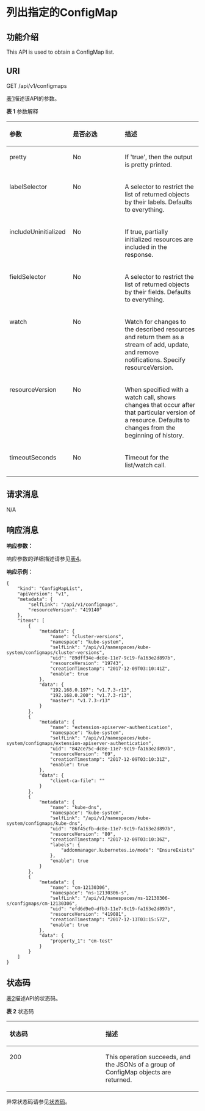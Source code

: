 # 列出指定的ConfigMap<a name="cce_02_0175"></a>

## 功能介绍<a name="section13111539"></a>

This API is used to obtain a ConfigMap list.

## URI<a name="section50894989"></a>

GET /api/v1/configmaps

[表1](#d0e44223)描述该API的参数。

**表 1**  参数解释

<a name="d0e44223"></a>
<table><thead align="left"><tr id="row29971"><th class="cellrowborder" valign="top" width="33%" id="mcps1.2.4.1.1"><p id="p65652297517"><a name="p65652297517"></a><a name="p65652297517"></a>参数</p>
</th>
<th class="cellrowborder" valign="top" width="27%" id="mcps1.2.4.1.2"><p id="p165661629135114"><a name="p165661629135114"></a><a name="p165661629135114"></a>是否必选</p>
</th>
<th class="cellrowborder" valign="top" width="40%" id="mcps1.2.4.1.3"><p id="p14567629115114"><a name="p14567629115114"></a><a name="p14567629115114"></a>描述</p>
</th>
</tr>
</thead>
<tbody><tr id="row57265865"><td class="cellrowborder" valign="top" width="33%" headers="mcps1.2.4.1.1 "><p id="p8023508"><a name="p8023508"></a><a name="p8023508"></a>pretty</p>
</td>
<td class="cellrowborder" valign="top" width="27%" headers="mcps1.2.4.1.2 "><p id="p45924424"><a name="p45924424"></a><a name="p45924424"></a>No</p>
</td>
<td class="cellrowborder" valign="top" width="40%" headers="mcps1.2.4.1.3 "><p id="p28890827"><a name="p28890827"></a><a name="p28890827"></a>If 'true', then the output is pretty printed.</p>
</td>
</tr>
<tr id="row58690859"><td class="cellrowborder" valign="top" width="33%" headers="mcps1.2.4.1.1 "><p id="p56339147"><a name="p56339147"></a><a name="p56339147"></a>labelSelector</p>
</td>
<td class="cellrowborder" valign="top" width="27%" headers="mcps1.2.4.1.2 "><p id="p68175"><a name="p68175"></a><a name="p68175"></a>No</p>
</td>
<td class="cellrowborder" valign="top" width="40%" headers="mcps1.2.4.1.3 "><p id="p5522208"><a name="p5522208"></a><a name="p5522208"></a>A selector to restrict the list of returned objects by their labels. Defaults to everything.</p>
</td>
</tr>
<tr id="row49699872"><td class="cellrowborder" valign="top" width="33%" headers="mcps1.2.4.1.1 "><p id="p66266702"><a name="p66266702"></a><a name="p66266702"></a>includeUninitialized</p>
</td>
<td class="cellrowborder" valign="top" width="27%" headers="mcps1.2.4.1.2 "><p id="p66002685"><a name="p66002685"></a><a name="p66002685"></a>No</p>
</td>
<td class="cellrowborder" valign="top" width="40%" headers="mcps1.2.4.1.3 "><p id="p66011391"><a name="p66011391"></a><a name="p66011391"></a>If true, partially initialized resources are included in the response.</p>
</td>
</tr>
<tr id="row57231613"><td class="cellrowborder" valign="top" width="33%" headers="mcps1.2.4.1.1 "><p id="p5249053"><a name="p5249053"></a><a name="p5249053"></a>fieldSelector</p>
</td>
<td class="cellrowborder" valign="top" width="27%" headers="mcps1.2.4.1.2 "><p id="p22520158"><a name="p22520158"></a><a name="p22520158"></a>No</p>
</td>
<td class="cellrowborder" valign="top" width="40%" headers="mcps1.2.4.1.3 "><p id="p12193511"><a name="p12193511"></a><a name="p12193511"></a>A selector to restrict the list of returned objects by their fields. Defaults to everything.</p>
</td>
</tr>
<tr id="row42632743"><td class="cellrowborder" valign="top" width="33%" headers="mcps1.2.4.1.1 "><p id="p30700144"><a name="p30700144"></a><a name="p30700144"></a>watch</p>
</td>
<td class="cellrowborder" valign="top" width="27%" headers="mcps1.2.4.1.2 "><p id="p3683734"><a name="p3683734"></a><a name="p3683734"></a>No</p>
</td>
<td class="cellrowborder" valign="top" width="40%" headers="mcps1.2.4.1.3 "><p id="p29947008"><a name="p29947008"></a><a name="p29947008"></a>Watch for changes to the described resources and return them as a stream of add, update, and remove notifications. Specify resourceVersion.</p>
</td>
</tr>
<tr id="row1087618"><td class="cellrowborder" valign="top" width="33%" headers="mcps1.2.4.1.1 "><p id="p20988238"><a name="p20988238"></a><a name="p20988238"></a>resourceVersion</p>
</td>
<td class="cellrowborder" valign="top" width="27%" headers="mcps1.2.4.1.2 "><p id="p22325714"><a name="p22325714"></a><a name="p22325714"></a>No</p>
</td>
<td class="cellrowborder" valign="top" width="40%" headers="mcps1.2.4.1.3 "><p id="p63552439"><a name="p63552439"></a><a name="p63552439"></a>When specified with a watch call, shows changes that occur after that particular version of a resource. Defaults to changes from the beginning of history.</p>
</td>
</tr>
<tr id="row35101045"><td class="cellrowborder" valign="top" width="33%" headers="mcps1.2.4.1.1 "><p id="p24612430"><a name="p24612430"></a><a name="p24612430"></a>timeoutSeconds</p>
</td>
<td class="cellrowborder" valign="top" width="27%" headers="mcps1.2.4.1.2 "><p id="p47449819"><a name="p47449819"></a><a name="p47449819"></a>No</p>
</td>
<td class="cellrowborder" valign="top" width="40%" headers="mcps1.2.4.1.3 "><p id="p18230149"><a name="p18230149"></a><a name="p18230149"></a>Timeout for the list/watch call.</p>
</td>
</tr>
</tbody>
</table>

## 请求消息<a name="section55401721"></a>

N/A

## 响应消息<a name="section28853449"></a>

**响应参数：**

响应参数的详细描述请参见[表4](响应数据结构.md#zh-cn_topic_0079614930_table6622802)。

**响应示例：**

```
{
    "kind": "ConfigMapList",
    "apiVersion": "v1",
    "metadata": {
        "selfLink": "/api/v1/configmaps",
        "resourceVersion": "419140"
    },
    "items": [
        {
            "metadata": {
                "name": "cluster-versions",
                "namespace": "kube-system",
                "selfLink": "/api/v1/namespaces/kube-system/configmaps/cluster-versions",
                "uid": "89dff34e-dc8e-11e7-9c19-fa163e2d897b",
                "resourceVersion": "19743",
                "creationTimestamp": "2017-12-09T03:10:41Z",
                "enable": true
            },
            "data": {
                "192.168.0.197": "v1.7.3-r13",
                "192.168.0.200": "v1.7.3-r13",
                "master": "v1.7.3-r13"
            }
        },
        {
            "metadata": {
                "name": "extension-apiserver-authentication",
                "namespace": "kube-system",
                "selfLink": "/api/v1/namespaces/kube-system/configmaps/extension-apiserver-authentication",
                "uid": "842ce75c-dc8e-11e7-9c19-fa163e2d897b",
                "resourceVersion": "69",
                "creationTimestamp": "2017-12-09T03:10:31Z",
                "enable": true
            },
            "data": {
                "client-ca-file": ""
            }
        },
        {
            "metadata": {
                "name": "kube-dns",
                "namespace": "kube-system",
                "selfLink": "/api/v1/namespaces/kube-system/configmaps/kube-dns",
                "uid": "86f45cfb-dc8e-11e7-9c19-fa163e2d897b",
                "resourceVersion": "80",
                "creationTimestamp": "2017-12-09T03:10:36Z",
                "labels": {
                    "addonmanager.kubernetes.io/mode": "EnsureExists"
                },
                "enable": true
            }
        },
        {
            "metadata": {
                "name": "cm-12130306",
                "namespace": "ns-12130306-s",
                "selfLink": "/api/v1/namespaces/ns-12130306-s/configmaps/cm-12130306",
                "uid": "efd6d9e0-dfb3-11e7-9c19-fa163e2d897b",
                "resourceVersion": "419081",
                "creationTimestamp": "2017-12-13T03:15:57Z",
                "enable": true
            },
            "data": {
                "property_1": "cm-test"
            }
        }
    ]
}
```

## 状态码<a name="section58354453"></a>

[表2](#d0e44344)描述API的状态码。

**表 2**  状态码

<a name="d0e44344"></a>
<table><thead align="left"><tr id="row34522802"><th class="cellrowborder" valign="top" width="50%" id="mcps1.2.3.1.1"><p id="p44883567"><a name="p44883567"></a><a name="p44883567"></a>状态码</p>
</th>
<th class="cellrowborder" valign="top" width="50%" id="mcps1.2.3.1.2"><p id="p11690292"><a name="p11690292"></a><a name="p11690292"></a>描述</p>
</th>
</tr>
</thead>
<tbody><tr id="row7389610"><td class="cellrowborder" valign="top" width="50%" headers="mcps1.2.3.1.1 "><p id="p61687544"><a name="p61687544"></a><a name="p61687544"></a>200</p>
</td>
<td class="cellrowborder" valign="top" width="50%" headers="mcps1.2.3.1.2 "><p id="p30635207"><a name="p30635207"></a><a name="p30635207"></a>This operation succeeds, and the JSONs of a group of ConfigMap objects are returned.</p>
</td>
</tr>
</tbody>
</table>

异常状态码请参见[状态码](状态码.md)。

